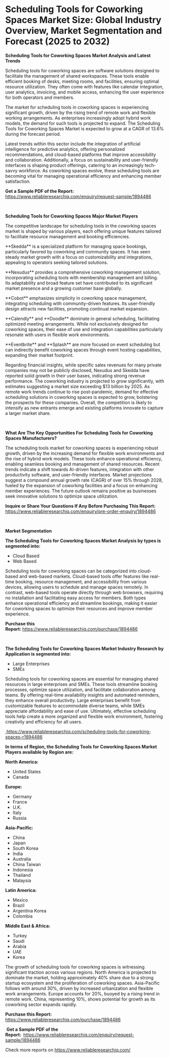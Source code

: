 <p><h1>Scheduling Tools for Coworking Spaces Market Size: Global Industry Overview, Market Segmentation and Forecast (2025 to 2032)</h1></p><p><strong>Scheduling Tools for Coworking Spaces Market Analysis and Latest Trends</strong></p>
<p><p>Scheduling tools for coworking spaces are software solutions designed to facilitate the management of shared workspaces. These tools enable efficient booking of desks, meeting rooms, and facilities, ensuring optimal resource utilization. They often come with features like calendar integration, user analytics, invoicing, and mobile access, enhancing the user experience for both operators and members.</p><p>The market for scheduling tools in coworking spaces is experiencing significant growth, driven by the rising trend of remote work and flexible working arrangements. As enterprises increasingly adopt hybrid work models, the demand for such tools is projected to expand. The Scheduling Tools for Coworking Spaces Market is expected to grow at a CAGR of 13.6% during the forecast period. </p><p>Latest trends within this sector include the integration of artificial intelligence for predictive analytics, offering personalized recommendations, and cloud-based platforms that improve accessibility and collaboration. Additionally, a focus on sustainability and user-friendly interfaces is shaping product offerings, catering to an increasingly tech-savvy workforce. As coworking spaces evolve, these scheduling tools are becoming vital for managing operational efficiency and enhancing member satisfaction.</p></p>
<p><strong>Get a Sample PDF of the Report:&nbsp;</strong> <a href="https://www.reliableresearchiq.com/enquiry/request-sample/1894486?utm_campaign=3073&utm_medium=2&utm_source=Github&utm_content=ia&utm_term=28032025&utm_id=scheduling-tools-for-coworking-spaces">https://www.reliableresearchiq.com/enquiry/request-sample/1894486</a></p>
<p>&nbsp;</p>
<p><strong>Scheduling Tools for Coworking Spaces Major Market Players</strong></p>
<p><p>The competitive landscape for scheduling tools in the coworking spaces market is shaped by various players, each offering unique features tailored to facilitate resource management and booking efficiencies.</p><p>**Skedda** is a specialized platform for managing space bookings, particularly favored by coworking and community spaces. It has seen steady market growth with a focus on customizability and integrations, appealing to operators seeking tailored solutions.</p><p>**Nexudus** provides a comprehensive coworking management solution, incorporating scheduling tools with membership management and billing. Its adaptability and broad feature set have contributed to its significant market presence and a growing customer base globally.</p><p>**Cobot** emphasizes simplicity in coworking space management, integrating scheduling with community-driven features. Its user-friendly design attracts new facilities, promoting continual market expansion.</p><p>**Calendly** and **Doodle** dominate in general scheduling, facilitating optimized meeting arrangements. While not exclusively designed for coworking spaces, their ease of use and integration capabilities particularly resonate with users in flexible work environments.</p><p>**Eventbrite** and **Splash** are more focused on event scheduling but can indirectly benefit coworking spaces through event hosting capabilities, expanding their market footprint.</p><p>Regarding financial insights, while specific sales revenues for many private companies may not be publicly disclosed, Nexudus and Skedda have reported solid growth in their user bases, indicating strong revenue performance. The coworking industry is projected to grow significantly, with estimates suggesting a market size exceeding $13 billion by 2025. As remote work trends continue to rise post-pandemic, demand for effective scheduling solutions in coworking spaces is expected to grow, bolstering the prospects for these companies. Overall, the competition is likely to intensify as new entrants emerge and existing platforms innovate to capture a larger market share.</p></p>
<p>&nbsp;</p>
<p><strong>What Are The Key Opportunities For Scheduling Tools for Coworking Spaces Manufacturers?</strong></p>
<p><p>The scheduling tools market for coworking spaces is experiencing robust growth, driven by the increasing demand for flexible work environments and the rise of hybrid work models. These tools enhance operational efficiency, enabling seamless booking and management of shared resources. Recent trends indicate a shift towards AI-driven features, integration with other productivity software, and user-friendly interfaces. Market projections suggest a compound annual growth rate (CAGR) of over 15% through 2028, fueled by the expansion of coworking facilities and a focus on enhancing member experiences. The future outlook remains positive as businesses seek innovative solutions to optimize space utilization.</p></p>
<p><strong>Inquire or Share Your Questions If Any Before Purchasing This Report:</strong> <a href="https://www.reliableresearchiq.com/enquiry/pre-order-enquiry/1894486?utm_campaign=3073&utm_medium=2&utm_source=Github&utm_content=ia&utm_term=28032025&utm_id=scheduling-tools-for-coworking-spaces">https://www.reliableresearchiq.com/enquiry/pre-order-enquiry/1894486</a></p>
<p>&nbsp;</p>
<p><strong>Market Segmentation</strong></p>
<p><strong>The Scheduling Tools for Coworking Spaces Market Analysis by types is segmented into:</strong></p>
<p><ul><li>Cloud Based</li><li>Web Based</li></ul></p>
<p><p>Scheduling tools for coworking spaces can be categorized into cloud-based and web-based markets. Cloud-based tools offer features like real-time booking, resource management, and accessibility from various devices, allowing users to schedule and manage spaces remotely. In contrast, web-based tools operate directly through web browsers, requiring no installation and facilitating easy access for members. Both types enhance operational efficiency and streamline bookings, making it easier for coworking spaces to optimize their resources and improve member experience.</p></p>
<p><strong>Purchase this Report:&nbsp;</strong><a href="https://www.reliableresearchiq.com/purchase/1894486?utm_campaign=3073&utm_medium=2&utm_source=Github&utm_content=ia&utm_term=28032025&utm_id=scheduling-tools-for-coworking-spaces">https://www.reliableresearchiq.com/purchase/1894486</a></p>
<p>&nbsp;</p>
<p><strong>The Scheduling Tools for Coworking Spaces Market Industry Research by Application is segmented into:</strong></p>
<p><ul><li>Large Enterprises</li><li>SMEs</li></ul></p>
<p><p>Scheduling tools for coworking spaces are essential for managing shared resources in large enterprises and SMEs. These tools streamline booking processes, optimize space utilization, and facilitate collaboration among teams. By offering real-time availability insights and automated reminders, they enhance overall productivity. Large enterprises benefit from customizable features to accommodate diverse teams, while SMEs appreciate affordability and ease of use. Ultimately, effective scheduling tools help create a more organized and flexible work environment, fostering creativity and efficiency for all users.</p></p>
<p><a href="https://www.reliableresearchiq.com/scheduling-tools-for-coworking-spaces-r1894486?utm_campaign=3073&utm_medium=2&utm_source=Github&utm_content=ia&utm_term=28032025&utm_id=scheduling-tools-for-coworking-spaces">&nbsp;https://www.reliableresearchiq.com/scheduling-tools-for-coworking-spaces-r1894486</a></p>
<p><strong>In terms of Region, the Scheduling Tools for Coworking Spaces Market Players available by Region are:</strong></p>
<p>
    <p> <strong> North America: </strong>
        <ul>
            <li>United States</li>
            <li>Canada</li>
        </ul>
        </p> 
    <p> <strong> Europe: </strong>
        <ul>
            <li>Germany</li>
            <li>France</li>
            <li>U.K.</li>
            <li>Italy</li>
            <li>Russia</li>
        </ul>
        </p> 
    <p> <strong> Asia-Pacific: </strong>
        <ul>
            <li>China</li>
            <li>Japan</li>
            <li>South Korea</li>
            <li>India</li>
            <li>Australia</li>
            <li>China Taiwan</li>
            <li>Indonesia</li>
            <li>Thailand</li>
            <li>Malaysia</li>
        </ul>
        </p> 
    <p> <strong> Latin America: </strong>
        <ul>
            <li>Mexico</li>
            <li>Brazil</li>
            <li>Argentina Korea</li>
            <li>Colombia</li>
        </ul>
        </p> 
    <p> <strong> Middle East & Africa: </strong>
        <ul>
            <li>Turkey</li>
            <li>Saudi</li>
            <li>Arabia</li>
            <li>UAE</li>
            <li>Korea</li>
        </ul>
    </p>
    </p>
<p><p>The growth of scheduling tools for coworking spaces is witnessing significant traction across various regions. North America is projected to dominate the market, holding approximately 40% share due to a strong startup ecosystem and the proliferation of coworking spaces. Asia-Pacific follows with around 30%, driven by increased urbanization and flexible work arrangements. Europe accounts for 20%, buoyed by a rising trend in remote work. China, representing 10%, shows potential for growth as its coworking sector expands rapidly.</p></p>
<p><strong>Purchase this Report: </strong><a href="https://www.reliableresearchiq.com/purchase/1894486?utm_campaign=3073&utm_medium=2&utm_source=Github&utm_content=ia&utm_term=28032025&utm_id=scheduling-tools-for-coworking-spaces">https://www.reliableresearchiq.com/purchase/1894486</a></p>
<p>&nbsp;<strong>Get a Sample PDF of the Report:&nbsp;&nbsp;</strong><a href="https://www.reliableresearchiq.com/enquiry/request-sample/1894486?utm_campaign=3073&utm_medium=2&utm_source=Github&utm_content=ia&utm_term=28032025&utm_id=scheduling-tools-for-coworking-spaces">https://www.reliableresearchiq.com/enquiry/request-sample/1894486</a></p>
<p><strong></strong></p>
<p>Check more reports on <a href="https://www.reliableresearchiq.com/?utm_campaign=3073&utm_medium=2&utm_source=Github&utm_content=ia&utm_term=28032025&utm_id=scheduling-tools-for-coworking-spaces">https://www.reliableresearchiq.com/</a></p>